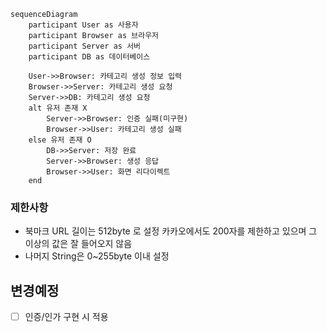 ```mermaid
sequenceDiagram
    participant User as 사용자
    participant Browser as 브라우저
    participant Server as 서버
    participant DB as 데이터베이스

    User->>Browser: 카테고리 생성 정보 입력
    Browser->>Server: 카테고리 생성 요청
    Server->>DB: 카테고리 생성 요청
    alt 유저 존재 X
        Server->>Browser: 인증 실패(미구현)
        Browser->>User: 카테고리 생성 실패
    else 유저 존재 O
        DB->>Server: 저장 완료
        Server->>Browser: 생성 응답
        Browser->>User: 화면 리다이렉트
    end 
``` 

### 제한사항
- 북마크 URL 길이는 512byte 로 설정 카카오에서도 200자를 제한하고 있으며 그 이상의 값은 잘 들어오지 않음
- 나머지 String은 0~255byte 이내 설정
## 변경예정
- [ ] 인증/인가 구현 시 적용 